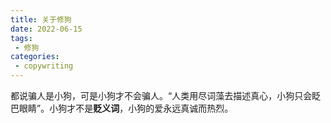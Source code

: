 ```yaml
---
title: 关于修狗
date: 2022-06-15
tags:
 - 修狗
categories:
 - copywriting
---
```


都说骗人是小狗，可是小狗才不会骗人。“人类用尽词藻去描述真心，小狗只会眨巴眼睛”。小狗才不是**贬义词**，小狗的爱永远真诚而热烈。